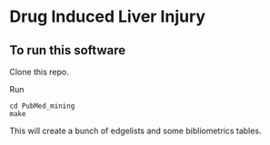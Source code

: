 
# Drug Induced Liver Injury

## To run this software

Clone this repo.

Run

    cd PubMed_mining
    make


This will create a bunch of edgelists and some bibliometrics tables.
